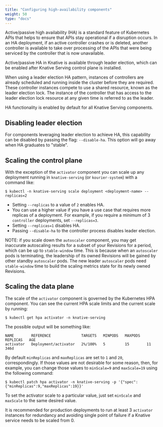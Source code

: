 ```yaml
---
title: "Configuring high-availability components"
weight: 50
type: "docs"
---
```


Active/passive high availability (HA) is a standard feature of Kubernetes APIs that helps to ensure that APIs stay operational if a disruption occurs. In an HA deployment, if an active controller crashes or is deleted, another controller is available to take over processing of the APIs that were being serviced by the controller that is now unavailable.

Active/passive HA in Knative is available through leader election, which can be enabled after Knative Serving control plane is installed.

When using a leader election HA pattern, instances of controllers are already scheduled and running inside the cluster before they are required. These controller instances compete to use a shared resource, known as the leader election lock. The instance of the controller that has access to the leader election lock resource at any given time is referred to as the leader.

HA functionality is enabled by default for all Knative Serving components.

## Disabling leader election

For components leveraging leader election to achieve HA, this capability can be disabled by passing the flag: `--disable-ha`.  This option will go away when HA graduates to "stable".

## Scaling the control plane

With the exception of the `activator` component you can scale up any deployment running in `knative-serving` (or `kourier-system`) with a command like:

```
$ kubectl -n knative-serving scale deployment <deployment-name> --replicas=2
```

- Setting `--replicas` to a value of `2` enables HA.
- You can use a higher value if you have a use case that requires more replicas of a deployment. For example, if you require a minimum of 3 `controller` deployments, set `--replicas=3`.
- Setting `--replicas=1` disables HA.
- Passing `--disable-ha` to the controller process disables leader election.

NOTE: if you scale down the `autoscaler` component, you may get inaccurate autoscaling results for a subset of your Revisions for a period, which can
be up to `stable-window` time. This is because when an `autoscaler` pods is terminating, the leadership of its owned Revisions will be gained by
other standby `autoscaler` pods. The new leader `autoscaler` pods need `stable-window` time to build the scaling metrics state for its newly
owned Revisions.  

## Scaling the data plane

The scale of the `activator` component is governed by the Kubernetes HPA component. You can see the current HPA scale limits and the current scale by running:

```
$ kubectl get hpa activator -n knative-serving
```

The possible output will be something like:

```
NAME        REFERENCE              TARGETS   MINPODS   MAXPODS   REPLICAS   AGE
activator   Deployment/activator   2%/100%   5         15        11         346d
```

By default `minReplicas` and `maxReplicas` are set to `1` and `20`, correspondingly. If those values are not desirable for some reason, then, for example, you can change those values to `minScale=9` and `maxScale=19` using the following command:

```
$ kubectl patch hpa activator -n knative-serving -p '{"spec":{"minReplicas":9,"maxReplicas":19}}'
```

To set the activator scale to a particular value, just set `minScale` and `maxScale` to the same desired value.

It is recommended for production deployments to run at least 3 `activator` instances for redundancy and avoiding single point of failure if a Knative service needs to be scaled from 0.
